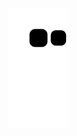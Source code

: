 ![snake gif](https://github.com/Machado-Michel/Machado-Michel/blob/output/github-contribution-grid-snake.svg)
